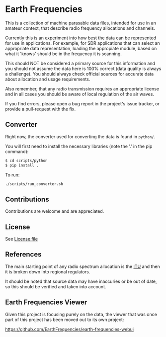 # Earth Frequencies

This is a collection of machine parasable data files, intended for use in an
amateur context, that describe radio frequency allocations and channels.

Currently this is an experiment into how best the data can be represented
for use in applications. For example, for SDR applications that can select
an appropriate data representation, loading the appropiate module, based
on what it 'knows' should be in the frequency it is scanning.

This should NOT be considered a primary source for this information and you
should not assume the data here is 100% correct (data quality is always a
challenge). You should always check official sources for accurate data
about allocation and usage requirements.

Also remember, that any radio transmission requires an appropriate license
and in all cases you should be aware of local regulation of the air waves.

If you find errors, please open a bug report in the project's issue tracker,
or provide a pull-request with the fix.

## Converter
Right now, the converter used for converting the data is found in `python/`.

You will first need to install the necessary libraries (note the '.' in the pip command):
```bash
$ cd scripts/python
$ pip install .
```

To run:
```bash
./scripts/run_converter.sh
```


## Contributions

Contributions are welcome and are appreciated.

## License

See [License file](./LICENSE.md)

## References

The main starting point of any radio spectrum allocation is the [ITU](https://www.itu.int/en/mediacentre/backgrounders/Pages/itu-r-managing-the-radio-frequency-spectrum-for-the-world.aspx) and then
it is broken down into regional regulators.

It should be noted that source data may have inaccuries or be out of date, so
this should be verified and taken into account.

## Earth Frequencies Viewer

Given this project is focusing purely on the data, the viewer that was
once part of this project has been moved out to its own project:

https://github.com/EarthFrequencies/earth-frequencies-webui

